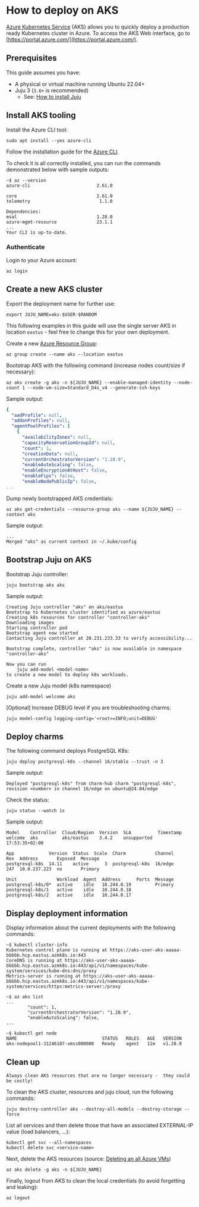 # How to deploy on AKS

[Azure Kubernetes Service](https://learn.microsoft.com/en-us/azure/aks/) (AKS) allows you to quickly deploy a production ready Kubernetes cluster in Azure. To access the AKS Web interface, go to [https://portal.azure.com/](https://portal.azure.com/).

## Prerequisites

This guide assumes you have:

* A physical or virtual machine running Ubuntu 22.04+
* Juju 3 (`3.6+` is recommended)
  * See: [How to install Juju](https://documentation.ubuntu.com/juju/3.6/howto/manage-juju/#install-juju)

## Install AKS tooling

Install the Azure CLI tool:

```text
sudo apt install --yes azure-cli
```

Follow the installation guide for the [Azure CLI](https://learn.microsoft.com/en-us/cli/azure/what-is-azure-cli).

To check it is all correctly installed, you can run the commands demonstrated below with sample outputs:

```text
~$ az --version
azure-cli                         2.61.0

core                              2.61.0
telemetry                          1.1.0

Dependencies:
msal                              1.28.0
azure-mgmt-resource               23.1.1
...
Your CLI is up-to-date.
```

### Authenticate

Login to your Azure account:

```text
az login
```

## Create a new AKS cluster

Export the deployment name for further use:
```text
export JUJU_NAME=aks-$USER-$RANDOM
```

This following examples in this guide will use the single server AKS in location `eastus` - feel free to change this for your own deployment.

Create a new [Azure Resource Group](https://learn.microsoft.com/en-us/cli/azure/manage-azure-groups-azure-cli):

```text
az group create --name aks --location eastus
```
Bootstrap AKS with the following command (increase nodes count/size if necessary):
```text
az aks create -g aks -n ${JUJU_NAME} --enable-managed-identity --node-count 1 --node-vm-size=Standard_D4s_v4 --generate-ssh-keys
```

Sample output:
```yaml
{
  "aadProfile": null,
  "addonProfiles": null,
  "agentPoolProfiles": [
    {
      "availabilityZones": null,
      "capacityReservationGroupId": null,
      "count": 1,
      "creationData": null,
      "currentOrchestratorVersion": "1.28.9",
      "enableAutoScaling": false,
      "enableEncryptionAtHost": false,
      "enableFips": false,
      "enableNodePublicIp": false,
...
```

Dump newly bootstrapped AKS credentials:
```text
az aks get-credentials --resource-group aks --name ${JUJU_NAME} --context aks
```

Sample output:
```text
...
Merged "aks" as current context in ~/.kube/config
```

## Bootstrap Juju on AKS

Bootstrap Juju controller:
```text
juju bootstrap aks aks
```
Sample output:
```text
Creating Juju controller "aks" on aks/eastus
Bootstrap to Kubernetes cluster identified as azure/eastus
Creating k8s resources for controller "controller-aks"
Downloading images
Starting controller pod
Bootstrap agent now started
Contacting Juju controller at 20.231.233.33 to verify accessibility...

Bootstrap complete, controller "aks" is now available in namespace "controller-aks"

Now you can run
	juju add-model <model-name>
to create a new model to deploy k8s workloads.
```

Create a new Juju model (k8s namespace)
```text
juju add-model welcome aks
```
[Optional] Increase DEBUG level if you are troubleshooting charms:
```text
juju model-config logging-config='<root>=INFO;unit=DEBUG'
```

## Deploy charms

The following command deploys PostgreSQL K8s:

```text
juju deploy postgresql-k8s --channel 16/stable --trust -n 3
```
Sample output:
```text
Deployed "postgresql-k8s" from charm-hub charm "postgresql-k8s", revision <number> in channel 16/edge on ubuntu@24.04/edge
```

Check the status:
```text
juju status --watch 1s
```
Sample output:
```text
Model    Controller  Cloud/Region  Version  SLA          Timestamp
welcome  aks         aks/eastus    3.4.2    unsupported  17:53:35+02:00

App             Version  Status  Scale  Charm           Channel       Rev  Address       Exposed  Message
postgresql-k8s  14.11    active      3  postgresql-k8s  16/edge       247  10.0.237.223  no       Primary

Unit               Workload  Agent  Address      Ports  Message
postgresql-k8s/0*  active    idle   10.244.0.19         Primary
postgresql-k8s/1   active    idle   10.244.0.18         
postgresql-k8s/2   active    idle   10.244.0.17  
```

## Display deployment information

Display information about the current deployments with the following commands:
```text
~$ kubectl cluster-info 
Kubernetes control plane is running at https://aks-user-aks-aaaaa-bbbbb.hcp.eastus.azmk8s.io:443
CoreDNS is running at https://aks-user-aks-aaaaa-bbbbb.hcp.eastus.azmk8s.io:443/api/v1/namespaces/kube-system/services/kube-dns:dns/proxy
Metrics-server is running at https://aks-user-aks-aaaaa-bbbbb.hcp.eastus.azmk8s.io:443/api/v1/namespaces/kube-system/services/https:metrics-server:/proxy

~$ az aks list
...
        "count": 1,
        "currentOrchestratorVersion": "1.28.9",
        "enableAutoScaling": false,
...

~$ kubectl get node
NAME                                STATUS   ROLES   AGE   VERSION
aks-nodepool1-31246187-vmss000000   Ready    agent   11m   v1.28.9
```

## Clean up

```{caution}
Always clean AKS resources that are no longer necessary -  they could be costly!
```

To clean the AKS cluster, resources and juju cloud, run the following commands:

```text
juju destroy-controller aks --destroy-all-models --destroy-storage --force
```

List all services and then delete those that have an associated EXTERNAL-IP value (load balancers, ...):

```text
kubectl get svc --all-namespaces
kubectl delete svc <service-name> 
```

Next, delete the AKS resources (source: [Deleting an all Azure VMs](https://learn.microsoft.com/en-us/cli/azure/delete-azure-resources-at-scale#delete-all-azure-resources-of-a-type)) 

```text
az aks delete -g aks -n ${JUJU_NAME}
```

Finally, logout from AKS to clean the local credentials (to avoid forgetting and leaking):
```text
az logout
```

